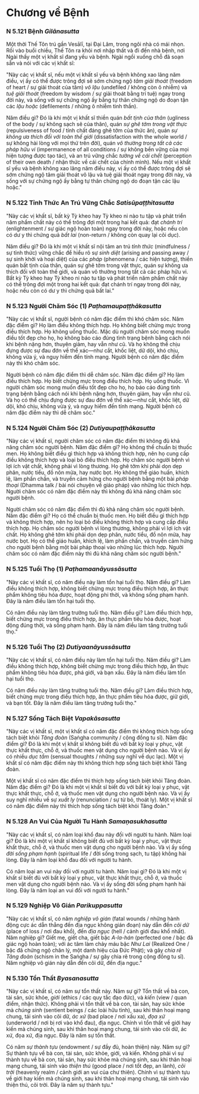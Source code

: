 # Chương về Bệnh

### N 5.121 Bệnh *Gilānasutta*

Một thời Thế Tôn trú gần Vesālī, tại Đại Lâm, trong ngôi nhà có mái nhọn. Rồi vào buổi chiều, Thế Tôn ra khỏi nơi nhập thất và đi đến nhà bệnh, nơi Ngài thấy một vị khất sĩ đang yếu và bệnh. Ngài ngồi xuống chỗ đã soạn sẵn và nói với các vị khất sĩ:

"Này các vị khất sĩ, nếu một vị khất sĩ yếu và bệnh không xao lãng năm điều, vị ấy có thể được trông đợi sẽ sớm chứng ngộ *tâm giải thoát* (freedom of heart / sự giải thoát của tâm) *vô lậu* (undefiled / không còn ô nhiễm) và *tuệ giải thoát* (freedom by wisdom / sự giải thoát bằng trí tuệ) ngay trong đời này, và sống với sự chứng ngộ ấy bằng tự thân chứng ngộ do đoạn tận các *lậu hoặc* (defilements / những ô nhiễm tinh thần).

Năm điều gì? Đó là khi một vị khất sĩ thiền quán *bất tịnh của thân* (ugliness of the body / sự không sạch sẽ của thân), quán *sự ghê tởm trong vật thực* (repulsiveness of food / tính chất đáng ghê tởm của thức ăn), quán *sự không ưa thích đối với toàn thế giới* (dissatisfaction with the whole world / sự không hài lòng với mọi thứ trên đời), quán *vô thường trong tất cả các pháp hữu vi* (impermanence of all conditions / sự không bền vững của mọi hiện tượng được tạo tác), và an trú vững chắc *tưởng về cái chết* (perception of their own death / nhận thức về cái chết của chính mình). Nếu một vị khất sĩ yếu và bệnh không xao lãng năm điều này, vị ấy có thể được trông đợi sẽ sớm chứng ngộ tâm giải thoát vô lậu và tuệ giải thoát ngay trong đời này, và sống với sự chứng ngộ ấy bằng tự thân chứng ngộ do đoạn tận các lậu hoặc."

<!--pg-->
### N 5.122 Tỉnh Thức An Trú Vững Chắc *Satisūpaṭṭhitasutta*

"Này các vị khất sĩ, bất kỳ Tỳ kheo hay Tỳ kheo ni nào tu tập và phát triển năm phẩm chất này có thể trông đợi một trong hai kết quả: đạt *chánh trí* (enlightenment / sự giác ngộ hoàn toàn) ngay trong đời này, hoặc nếu còn có dư y thì chứng quả *bất lai* (non-return / không còn quay lại cõi dục).

Năm điều gì? Đó là khi một vị khất sĩ nội tâm an trú *tỉnh thức* (mindfulness / sự tỉnh thức) vững chắc để hiểu rõ sự *sinh diệt* (arising and passing away / sự sinh khởi và hoại diệt) của các *pháp* (phenomena / các hiện tượng), thiền quán bất tịnh của thân, quán sự ghê tởm trong vật thực, quán sự không ưa thích đối với toàn thế giới, và quán vô thường trong tất cả các pháp hữu vi. Bất kỳ Tỳ kheo hay Tỳ kheo ni nào tu tập và phát triển năm phẩm chất này có thể trông đợi một trong hai kết quả: đạt chánh trí ngay trong đời này, hoặc nếu còn có dư y thì chứng quả bất lai."

<!--pg-->
### N 5.123 Người Chăm Sóc (1) *Paṭhamaupaṭṭhākasutta*

"Này các vị khất sĩ, người bệnh có năm đặc điểm thì khó chăm sóc. Năm đặc điểm gì? Họ làm điều không thích hợp. Họ không biết chừng mực trong điều thích hợp. Họ không uống thuốc. Mặc dù người chăm sóc mong muốn điều tốt đẹp cho họ, họ không báo cáo đúng tình trạng bệnh bằng cách nói khi bệnh nặng hơn, thuyên giảm, hay vẫn như cũ. Và họ không thể chịu đựng được sự đau đớn về thể xác—như cắt, khốc liệt, dữ dội, khó chịu, không vừa ý, và nguy hiểm đến tính mạng. Người bệnh có năm đặc điểm này thì khó chăm sóc.

Người bệnh có năm đặc điểm thì dễ chăm sóc. Năm đặc điểm gì? Họ làm điều thích hợp. Họ biết chừng mực trong điều thích hợp. Họ uống thuốc. Vì người chăm sóc mong muốn điều tốt đẹp cho họ, họ báo cáo đúng tình trạng bệnh bằng cách nói khi bệnh nặng hơn, thuyên giảm, hay vẫn như cũ. Và họ có thể chịu đựng được sự đau đớn về thể xác—như cắt, khốc liệt, dữ dội, khó chịu, không vừa ý, và nguy hiểm đến tính mạng. Người bệnh có năm đặc điểm này thì dễ chăm sóc."

<!--pg-->
### N 5.124 Người Chăm Sóc (2) *Dutiyaupaṭṭhākasutta*

"Này các vị khất sĩ, người chăm sóc có năm đặc điểm thì không đủ khả năng chăm sóc người bệnh. Năm đặc điểm gì? Họ không thể chuẩn bị thuốc men. Họ không biết điều gì thích hợp và không thích hợp, nên họ cung cấp điều không thích hợp và loại bỏ điều thích hợp. Họ chăm sóc người bệnh vì lợi ích vật chất, không phải vì lòng thương. Họ ghê tởm khi phải dọn dẹp phân, nước tiểu, đồ nôn mửa, hay nước bọt. Họ không thể giáo huấn, khích lệ, làm phấn chấn, và truyền cảm hứng cho người bệnh bằng một bài *pháp thoại* (Dhamma talk / bài nói chuyện về giáo pháp) vào những lúc thích hợp. Người chăm sóc có năm đặc điểm này thì không đủ khả năng chăm sóc người bệnh.

Người chăm sóc có năm đặc điểm thì đủ khả năng chăm sóc người bệnh. Năm đặc điểm gì? Họ có thể chuẩn bị thuốc men. Họ biết điều gì thích hợp và không thích hợp, nên họ loại bỏ điều không thích hợp và cung cấp điều thích hợp. Họ chăm sóc người bệnh vì lòng thương, không phải vì lợi ích vật chất. Họ không ghê tởm khi phải dọn dẹp phân, nước tiểu, đồ nôn mửa, hay nước bọt. Họ có thể giáo huấn, khích lệ, làm phấn chấn, và truyền cảm hứng cho người bệnh bằng một bài pháp thoại vào những lúc thích hợp. Người chăm sóc có năm đặc điểm này thì đủ khả năng chăm sóc người bệnh."

<!--pg-->
### N 5.125 Tuổi Thọ (1) *Paṭhamaanāyussāsutta*

"Này các vị khất sĩ, có năm điều này làm tổn hại tuổi thọ. Năm điều gì? Làm điều không thích hợp, không biết chừng mực trong điều thích hợp, ăn thực phẩm không tiêu hóa được, hoạt động phi thời, và không sống phạm hạnh. Đây là năm điều làm tổn hại tuổi thọ.

Có năm điều này làm tăng trưởng tuổi thọ. Năm điều gì? Làm điều thích hợp, biết chừng mực trong điều thích hợp, ăn thực phẩm tiêu hóa được, hoạt động đúng thời, và sống phạm hạnh. Đây là năm điều làm tăng trưởng tuổi thọ."

<!--pg-->
### N 5.126 Tuổi Thọ (2) *Dutiyaanāyussāsutta*

"Này các vị khất sĩ, có năm điều này làm tổn hại tuổi thọ. Năm điều gì? Làm điều không thích hợp, không biết chừng mực trong điều thích hợp, ăn thực phẩm không tiêu hóa được, phá giới, và bạn xấu. Đây là năm điều làm tổn hại tuổi thọ.

Có năm điều này làm tăng trưởng tuổi thọ. Năm điều gì? Làm điều thích hợp, biết chừng mực trong điều thích hợp, ăn thực phẩm tiêu hóa được, giữ giới, và bạn tốt. Đây là năm điều làm tăng trưởng tuổi thọ."

<!--pg-->
### N 5.127 Sống Tách Biệt *Vapakāsasutta*

"Này các vị khất sĩ, một vị khất sĩ có năm đặc điểm thì không thích hợp sống tách biệt khỏi *Tăng đoàn* (Saṅgha community / cộng đồng tu sĩ). Năm đặc điểm gì? Đó là khi một vị khất sĩ không biết đủ với bất kỳ loại y phục, vật thực khất thực, chỗ ở, và thuốc men vật dụng cho người bệnh nào. Và vị ấy có nhiều *dục tầm* (sensual thoughts / những suy nghĩ về dục lạc). Một vị khất sĩ có năm đặc điểm này thì không thích hợp sống tách biệt khỏi Tăng đoàn.

Một vị khất sĩ có năm đặc điểm thì thích hợp sống tách biệt khỏi Tăng đoàn. Năm đặc điểm gì? Đó là khi một vị khất sĩ biết đủ với bất kỳ loại y phục, vật thực khất thực, chỗ ở, và thuốc men vật dụng cho người bệnh nào. Và vị ấy suy nghĩ nhiều về sự *xuất ly* (renunciation / sự từ bỏ, thoát ly). Một vị khất sĩ có năm đặc điểm này thì thích hợp sống tách biệt khỏi Tăng đoàn."

<!--pg-->
### N 5.128 An Vui Của Người Tu Hành *Samaṇasukhasutta*

"Này các vị khất sĩ, có năm loại khổ đau này đối với người tu hành. Năm loại gì? Đó là khi một vị khất sĩ không biết đủ với bất kỳ loại y phục, vật thực khất thực, chỗ ở, và thuốc men vật dụng cho người bệnh nào. Và vị ấy sống *đời sống phạm hạnh* (spiritual life / đời sống trong sạch, tu tập) không hài lòng. Đây là năm loại khổ đau đối với người tu hành.

Có năm loại an vui này đối với người tu hành. Năm loại gì? Đó là khi một vị khất sĩ biết đủ với bất kỳ loại y phục, vật thực khất thực, chỗ ở, và thuốc men vật dụng cho người bệnh nào. Và vị ấy sống đời sống phạm hạnh hài lòng. Đây là năm loại an vui đối với người tu hành."

<!--pg-->
### N 5.129 Nghiệp Vô Gián *Parikuppasutta*

"Này các vị khất sĩ, có năm *nghiệp vô gián* (fatal wounds / những hành động cực ác dẫn thẳng đến địa ngục không gián đoạn) này dẫn đến *cõi dữ* (place of loss / nơi đau khổ), đến *địa ngục* (hell / cảnh giới đau khổ nhất). Năm nghiệp gì? Giết mẹ, giết cha, giết bậc *A-la-hán* (perfected one / bậc đã giác ngộ hoàn toàn); với ác tâm làm chảy máu bậc *Như Lai* (Realized One / bậc đã chứng ngộ chân lý, một danh hiệu của Đức Phật); và gây *chia rẽ Tăng đoàn* (schism in the Saṅgha / sự gây chia rẽ trong cộng đồng tu sĩ). Năm nghiệp vô gián này dẫn đến cõi dữ, đến địa ngục."

<!--pg-->
### N 5.130 Tổn Thất *Byasanasutta*

"Này các vị khất sĩ, có năm sự tổn thất này. Năm sự gì? Tổn thất về bà con, tài sản, sức khỏe, *giới* (ethics / các quy tắc đạo đức), và *kiến* (view / quan điểm, nhận thức). Không phải vì tổn thất về bà con, tài sản, hay sức khỏe mà *chúng sinh* (sentient beings / các loài hữu tình), sau khi thân hoại mạng chung, tái sinh vào cõi dữ, *ác xứ* (bad place / nơi xấu xa), *đọa xứ* (underworld / nơi bị rơi vào khổ đau), địa ngục. Chính vì tổn thất về giới hay kiến mà chúng sinh, sau khi thân hoại mạng chung, tái sinh vào cõi dữ, ác xứ, đọa xứ, địa ngục. Đây là năm sự tổn thất.

Có năm *sự thành tựu* (endowment / sự đầy đủ, hoàn thiện) này. Năm sự gì? Sự thành tựu về bà con, tài sản, sức khỏe, giới, và kiến. Không phải vì sự thành tựu về bà con, tài sản, hay sức khỏe mà chúng sinh, sau khi thân hoại mạng chung, tái sinh vào *thiện thú* (good place / nơi tốt đẹp, an lành), *cõi trời* (heavenly realm / cảnh giới an vui của chư thiên). Chính vì sự thành tựu về giới hay kiến mà chúng sinh, sau khi thân hoại mạng chung, tái sinh vào thiện thú, cõi trời. Đây là năm sự thành tựu."